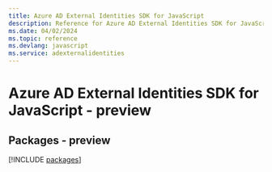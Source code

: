 ```yaml
---
title: Azure AD External Identities SDK for JavaScript
description: Reference for Azure AD External Identities SDK for JavaScript
ms.date: 04/02/2024
ms.topic: reference
ms.devlang: javascript
ms.service: adexternalidentities
---
```

# Azure AD External Identities SDK for JavaScript - preview
## Packages - preview
[!INCLUDE [packages](ad-external-identities-index.md)]
